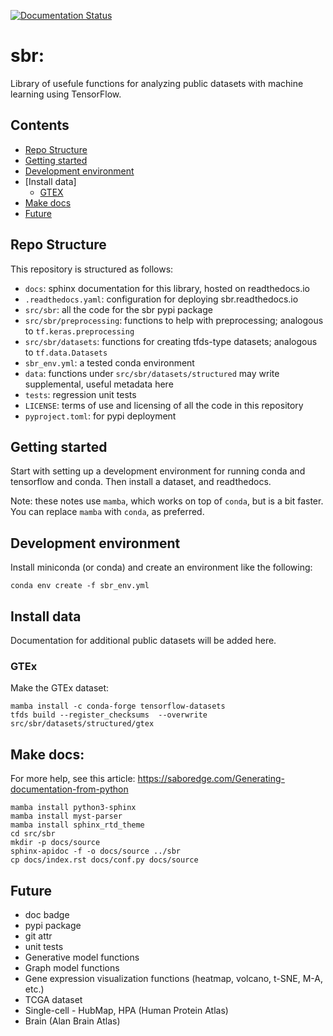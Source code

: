[![Documentation Status](https://readthedocs.org/projects/sbr/badge/?version=latest)](https://sbr.readthedocs.io/en/latest/?badge=latest)
# sbr: 

Library of usefule functions for analyzing public datasets with machine learning using TensorFlow.

## Contents
- [Repo Structure](#repo-structure)
- [Getting started](#getting-started)
- [Development environment](#development-environment)
- [Install data]
  - [GTEX](#gtex)
- [Make docs](#make-docs)
- [Future](#future)


## Repo Structure

This repository is structured as follows:
 - `docs`:  sphinx documentation for this library, hosted on readthedocs.io
 - `.readthedocs.yaml`: configuration for deploying sbr.readthedocs.io
 - `src/sbr`: all the code for the sbr pypi package
 - `src/sbr/preprocessing`: functions to help with preprocessing; analogous to `tf.keras.preprocessing`
 - `src/sbr/datasets`: functions for creating tfds-type datasets; analogous to `tf.data.Datasets`
 - `sbr_env.yml`: a tested conda environment
 - `data`: functions under `src/sbr/datasets/structured` may write supplemental, useful metadata here
 - `tests`: regression unit tests
 - `LICENSE`: terms of use and licensing of all the code in this repository
 - `pyproject.toml`: for pypi deployment

## Getting started

Start with setting up a development environment for running conda and tensorflow and conda. Then install a dataset, and readthedocs.

Note: these notes use `mamba`, which works on top of `conda`, but is a bit faster. You can replace `mamba` with `conda`, as preferred.

## Development environment

Install miniconda (or conda) and create an environment like the following:

```
conda env create -f sbr_env.yml
```

## Install data

Documentation for additional public datasets will be added here.

### GTEx

Make the GTEx dataset:

```
mamba install -c conda-forge tensorflow-datasets
tfds build --register_checksums  --overwrite src/sbr/datasets/structured/gtex
```

## Make docs:

For more help, see this article: https://saboredge.com/Generating-documentation-from-python

```
mamba install python3-sphinx 
mamba install myst-parser 
mamba install sphinx_rtd_theme
cd src/sbr
mkdir -p docs/source
sphinx-apidoc -f -o docs/source ../sbr
cp docs/index.rst docs/conf.py docs/source
```

## Future

* doc badge
* pypi package
* git attr
* unit tests
* Generative model functions
* Graph model functions
* Gene expression visualization functions (heatmap, volcano, t-SNE, M-A, etc.)
* TCGA dataset
* Single-cell - HubMap, HPA (Human Protein Atlas)
* Brain (Alan Brain Atlas)



